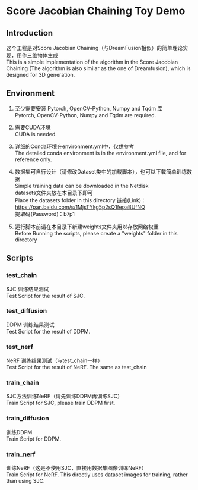 # Score Jacobian Chaining Toy Demo
## Introduction
这个工程是对Score Jacobian Chaining（与DreamFusion相似）的简单理论实现，用作三维物体生成<br>
This is a simple implementation of the algorithm in the Score Jacobian Chaining (The algorithm is also similar as the one of Dreamfusion), which is designed for 3D generation.

## Environment
1. 至少需要安装 Pytorch, OpenCV-Python, Numpy and Tqdm 库<br>
Pytorch, OpenCV-Python, Numpy and Tqdm are required.

2. 需要CUDA环境<br>
CUDA is needed. 

3. 详细的Conda环境在environment.yml中，仅供参考<br>
The detailed conda environment is in the environment.yml file, and for reference only.

4. 数据集可自行设计（请修改Dataset类中的加载脚本），也可以下载简单训练数据<br>
Simple training data can be downloaded in the Netdisk <br>
datasets文件夹放在本目录下即可 <br>
Place the datasets folder in this directory
链接(Link)：https://pan.baidu.com/s/1MjsTYkg5p2sQ1fepaBUfNQ <br>
提取码(Password)：b7p1 <br>

5. 运行脚本前请在本目录下新建weights文件夹用以存放网络权重<br>
Before Running the scripts, please create a "weights" folder in this directory

## Scripts
### test_chain
SJC 训练结果测试<br>
Test Script for the result of SJC.
### test_diffusion
DDPM 训练结果测试<br>
Test Script for the result of DDPM.
### test_nerf
NeRF 训练结果测试（与test_chain一样）<br>
Test Script for the result of NeRF. The same as test_chain
### train_chain
SJC方法训练NeRF（请先训练DDPM再训练SJC）<br>
Train Script for SJC, please train DDPM first.
### train_diffusion
训练DDPM<br>
Train Script for DDPM.
### train_nerf
训练NeRF（这是不使用SJC，直接用数据集图像训练NeRF）<br>
Train Script for NeRF. This directly uses dataset images for training, rather than using SJC.
